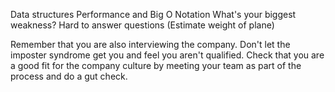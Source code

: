 Data structures
Performance and Big O Notation
What's your biggest weakness?
Hard to answer questions (Estimate weight of plane)

Remember that you are also interviewing the company. Don't let the imposter syndrome get you and feel you aren't qualified. Check that you are a good fit for the company culture by meeting your team as part of the process and do a gut check.